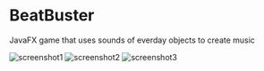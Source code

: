 # BeatBuster
JavaFX game that uses sounds of everday objects to create music

![screenshot1](https://user-images.githubusercontent.com/64690598/98013929-4bc30180-1dfb-11eb-843c-7e399dc7f225.jpeg)
![screenshot2](https://user-images.githubusercontent.com/64690598/98013931-4c5b9800-1dfb-11eb-8504-dab93c73b07b.jpeg)
![screenshot3](https://user-images.githubusercontent.com/64690598/98013933-4cf42e80-1dfb-11eb-8e1c-f3d4e79cc9a5.jpeg)
